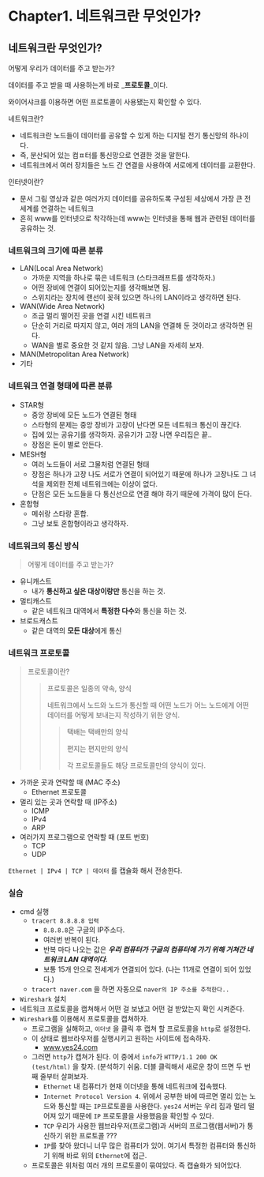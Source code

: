 # Chapter1. 네트워크란 무엇인가?

## 네트워크란 무엇인가?

어떻게 우리가 데이터를 주고 받는가?

데이터를 주고 받을 때 사용하는게 바로 _**프로토콜**_이다.

와이어샤크를 이용하면 어떤 프로토콜이 사용됐는지 확인할 수 있다.

네트워크란?

* 네트워크란 노드들이 데이터를 공유할 수 있게 하는 디지털 전기 통신망의 하나이다.
* 즉, 분산되어 있는 컴ㅍ터를 통신망으로 연결한 것을 말한다.
* 네트워크에서 여러 장치들은 노드 간 연결을 사용하여 서로에게 데이터를 교환한다.

인터넷이란?

* 문서 그림 영상과 같은 여러가지 데이터를 공유하도록 구성된 세상에서 가장 큰 전세계를 연결하는 네트워크
* 흔히 www를 인터넷으로 착각하는데 www는 인터넷을 통해 웹과 관련된 데이터를 공유하는 것.

### 네트워크의 크기에 따른 분류

* LAN\(Local Area Network\)
  * 가까운 지역을 하나로 묶은 네트워크 \(스타크래프트를 생각하자.\)
  * 어떤 장비에 연결이 되어있는지를 생각해보면 됨.
  * 스위치라는 장치에 랜선이 꽂혀 있으면 하나의 LAN이라고 생각하면 된다.
* WAN\(Wide Area Network\)
  * 조금 멀리 떨어진 곳을 연결 시킨 네트워크
  * 단순히 거리로 따지지 않고, 여러 개의 LAN을 연결해 둔 것이라고 생각하면 된다.
  * WAN을 별로 중요한 것 같지 않음. 그냥 LAN을 자세히 보자.
* MAN\(Metropolitan Area Network\)
* 기타

### 네트워크 연결 형태에 따른 분류

* STAR형
  * 중앙 장비에 모든 노드가 연결된 형태
  * 스타형의 문제는 중앙 장비가 고장이 난다면 모든 네트워크 통신이 끊긴다.
  * 집에 있는 공유기를 생각하자. 공유기가 고장 나면 우리집은 끝..
  * 장점은 돈이 별로 안든다.
* MESH형
  * 여러 노드들이 서로 그물처럼 연결된 형태
  * 장점은 하나가 고장 나도 서로가 연결이 되어있기 때문에 하나가 고장나도 그 녀석을 제외한 전체 네트워크에는 이상이 없다.
  * 단점은 모든 노드들을 다 통신선으로 연결 해야 하기 때문에 가격이 많이 든다.
* 혼합형
  * 메쉬랑 스타랑 혼합.
  * 그냥 보토 혼합형이라고 생각하자.

### 네트워크의 통신 방식

> 어떻게 데이터를 주고 받는가?

* 유니캐스트
  * 내가 **통신하고  싶은 대상이랑만** 통신을 하는 것.
* 멀티캐스트
  * 같은 네트워크 대역에서 **특정한 다수**와 통신을 하는 것.
* 브로드캐스트
  * 같은 대역의 **모든 대상**에게 통신

### 네트워크 프로토콜

> 프로토콜이란?
>
> > 프로토콜은 일종의 약속, 양식
> >
> > 네트워크에서 노드와 노드가 통신할 때 어떤 노드가 어느 노드에게 어떤 데이터를 어떻게 보내는지 작성하기 위한 양식.
> >
> > > 택배는 택배만의 양식
> > >
> > > 편지는 편지만의 양식
> > >
> > > 각 프로토콜들도 해당 프로토콜만의 양식이 있다.

* 가까운 곳과 연락할 때 \(MAC 주소\)
  * Ethernet 프로토콜
* 멀리 있는 곳과 연락할 때 \(IP주소\)
  * ICMP
  * IPv4
  * ARP
* 여러가지 프로그램으로 연락할 때 \(포트 번호\)
  * TCP
  * UDP

`Ethernet | IPv4 | TCP | 데이터` 를 캡슐화 해서 전송한다.

### 실습

* cmd 실행
  * `tracert 8.8.8.8 입력`
    * `8.8.8.8`은 구글의 IP주소다.
    * 여러번 반복이 된다.
    * 반복 마다 나오는 값은 _**우리 컴퓨터가 구글의 컴퓨터에 가기 위해 거쳐간 네트워크 LAN 대역이다.**_
    * 보통 15개 안으로 전세계가 연결되어 있다. \(나는 11개로 연결이 되어 있었다.\)
  * `tracert naver.com` 을 하면 자동으로 `naver의 IP 주소를 추적한다..`
* `Wireshark` 설치
* 네트워크 프로토콜을 캡쳐해서 어떤 걸 보냈고 어떤 걸 받았는지 확인 시켜준다.
* `Wireshark`를 이용해서 프로토콜을 캡쳐하자.
  * 프로그램을 실해하고, `이더넷` 을 클릭 후 캡쳐 할 프로토콜을 `http`로 설정한다.
  * 이 상태로 웹브라우저를 실행시키고 원하는 사이트에 접속하자.
    * www.yes24.com
  * 그러면 `http`가 캡쳐가 된다. 이 중에서 `info`가 `HTTP/1.1 200 OK (test/html)` 을 찾자. \(분석하기 쉬움. 더블 클릭해서 새로운 창이 뜨면 두 번째 줄부터 살펴보자.
    * `Ethernet` 내 컴퓨터가 현재 이더넷을 통해 네트워크에 접속했다.
    * `Internet Protocol Version 4`. 위에서 공부한 바에 따르면 멀리 있는 노드와 통신할 때는 `IP`프로토콜을 사용한다. `yes24` 서버는 우리 집과 멀리 떨어져 있기 때문에 `IP` 프로토콜을 사용했음을 확인할 수 있다.
    * `TCP` 우리가 사용한 웹브라우저\(프로그램\)과 서버의 프로그램\(웹서버\)가 통신하기 위한 프로토콜 ???
    * `IP`를 찾아 왔더니 너무 많은 컴퓨터가 있어. 여기서 특정한 컴퓨터와 통신하기 위해 바로 위의 `Ethernet`에 접근.
  * 프로토콜은 위처럼 여러 개의 프로토콜이 묶여있다. 즉 캡슐화가 되어있다.

